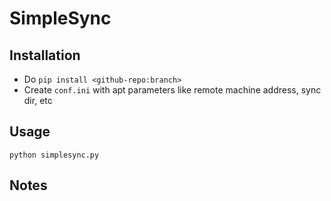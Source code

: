 # SimpleSync

## Installation
- Do `pip install <github-repo:branch>`
- Create `conf.ini` with apt parameters like remote machine address, sync dir, etc

## Usage

    python simplesync.py

## Notes

